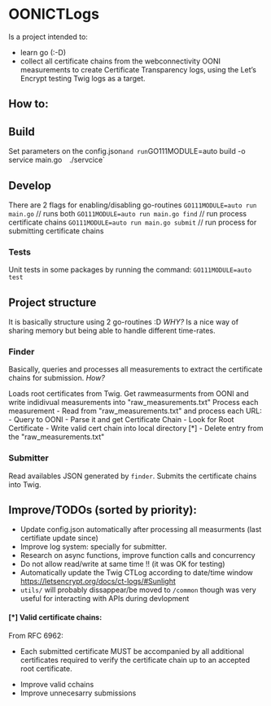 # OONICTLogs
Is a project intended to:
- learn go (:-D)
- collect all certificate chains from the webconnectivity OONI measurements to create Certificate Transparency logs, using the Let’s Encrypt testing Twig logs as a target.

## How to: 
## Build
Set parameters on the config.json` and run
`GO111MODULE=auto build -o service main.go` 
`./servcice`

## Develop
There are 2 flags for enabling/disabling go-routines
`GO111MODULE=auto run main.go` // runs both
`GO111MODULE=auto run main.go find`   // run process certificate chains
`GO111MODULE=auto run main.go submit` // run process for submitting certificate chains

### Tests
Unit tests in some packages by running the command: `GO111MODULE=auto test`


## Project structure
It is basically structure using 2 go-routines :D
*WHY?* Is a nice way of sharing memory but being able to handle different time-rates. 

### Finder
Basically, queries and processes all measurements to extract the certificate chains for submission.
*How?*

Loads root certificates from Twig.
Get rawmeasurments from OONI and write indidivual measurements into "raw_measurements.txt"
Process each measurement
    - Read from "raw_measurements.txt" and process each URL:
    - Query to OONI
    - Parse it and get Certificate Chain
    - Look for Root Certificate
    - Write valid cert chain into local directory [*]
    - Delete entry from the "raw_measurements.txt"

### Submitter
Read availables JSON generated by `finder`.
Submits the certificate chains into Twig.


## Improve/TODOs (sorted by priority):
- Update config.json automatically after processing all measurments (last certifiate update since)
- Improve log system: specially for submitter.
- Research on async functions, improve function calls and concurrency
- Do not allow read/write at same time !! (it was OK for testing)
- Automatically update the Twig CTLog according to date/time window
https://letsencrypt.org/docs/ct-logs/#Sunlight
- `utils/` will probably dissappear/be moved to `/common` though was very useful for interacting with APIs during devlopment



#### [*] Valid certificate chains:
From RFC 6962:
- Each submitted certificate MUST be accompanied by all additional certificates required to verify the certificate chain up to an accepted root certificate. 

+ Improve valid cchains
+ Improve unnecesarry submissions
